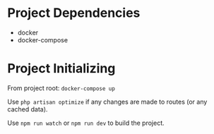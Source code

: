 # Project Dependencies
* docker
* docker-compose

# Project Initializing
From project root:
`docker-compose up`

Use `php artisan optimize` if any changes are made to routes (or any cached data).

Use `npm run watch` or `npm run dev` to build the project.